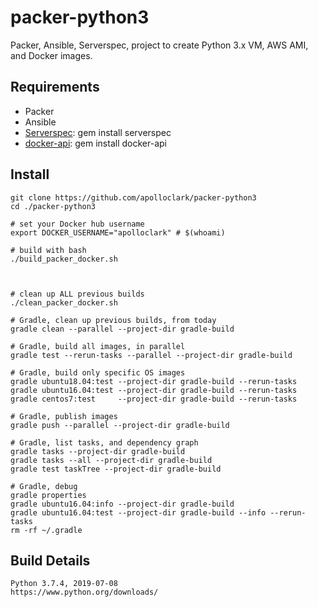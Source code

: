 # packer-python3

Packer, Ansible, Serverspec, project to create Python 3.x VM, AWS AMI, and Docker images.

## Requirements

- Packer
- Ansible
- [Serverspec](https://serverspec.org/): gem install serverspec
- [docker-api](https://github.com/swipely/docker-api/releases): gem install docker-api

## Install
```shell
git clone https://github.com/apolloclark/packer-python3
cd ./packer-python3

# set your Docker hub username
export DOCKER_USERNAME="apolloclark" # $(whoami)

# build with bash
./build_packer_docker.sh



# clean up ALL previous builds
./clean_packer_docker.sh

# Gradle, clean up previous builds, from today
gradle clean --parallel --project-dir gradle-build

# Gradle, build all images, in parallel
gradle test --rerun-tasks --parallel --project-dir gradle-build

# Gradle, build only specific OS images
gradle ubuntu18.04:test --project-dir gradle-build --rerun-tasks
gradle ubuntu16.04:test --project-dir gradle-build --rerun-tasks
gradle centos7:test     --project-dir gradle-build --rerun-tasks

# Gradle, publish images
gradle push --parallel --project-dir gradle-build

# Gradle, list tasks, and dependency graph
gradle tasks --project-dir gradle-build
gradle tasks --all --project-dir gradle-build
gradle test taskTree --project-dir gradle-build

# Gradle, debug
gradle properties
gradle ubuntu16.04:info --project-dir gradle-build
gradle ubuntu16.04:test --project-dir gradle-build --info --rerun-tasks
rm -rf ~/.gradle
```

## Build Details

```shell
Python 3.7.4, 2019-07-08
https://www.python.org/downloads/
```